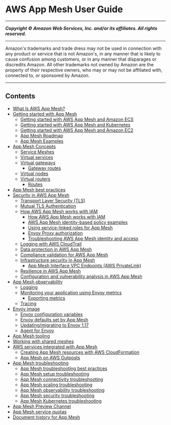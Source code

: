 # AWS App Mesh User Guide

-----
*****Copyright &copy; Amazon Web Services, Inc. and/or its affiliates. All rights reserved.*****

-----
Amazon's trademarks and trade dress may not be used in 
     connection with any product or service that is not Amazon's, 
     in any manner that is likely to cause confusion among customers, 
     or in any manner that disparages or discredits Amazon. All other 
     trademarks not owned by Amazon are the property of their respective
     owners, who may or may not be affiliated with, connected to, or 
     sponsored by Amazon.

-----
## Contents
+ [What Is AWS App Mesh?](what-is-app-mesh.md)
+ [Getting started with App Mesh](getting-started.md)
   + [Getting started with AWS App Mesh and Amazon ECS](getting-started-ecs.md)
   + [Getting started with AWS App Mesh and Kubernetes](getting-started-kubernetes.md)
   + [Getting started with AWS App Mesh and Amazon EC2](getting-started-ec2.md)
   + [App Mesh Roadmap](roadmap.md)
   + [App Mesh Examples](examples.md)
+ [App Mesh Concepts](concepts.md)
   + [Service Meshes](meshes.md)
   + [Virtual services](virtual_services.md)
   + [Virtual gateways](virtual_gateways.md)
      + [Gateway routes](gateway-routes.md)
   + [Virtual nodes](virtual_nodes.md)
   + [Virtual routers](virtual_routers.md)
      + [Routes](routes.md)
+ [App Mesh best practices](best-practices.md)
+ [Security in AWS App Mesh](security.md)
   + [Transport Layer Security (TLS)](tls.md)
   + [Mutual TLS Authentication](mutual-tls.md)
   + [How AWS App Mesh works with IAM](security-iam.md)
      + [How AWS App Mesh works with IAM](security_iam_service-with-iam.md)
      + [AWS App Mesh identity-based policy examples](security_iam_id-based-policy-examples.md)
      + [Using service-linked roles for App Mesh](using-service-linked-roles.md)
      + [Envoy Proxy authorization](proxy-authorization.md)
      + [Troubleshooting AWS App Mesh identity and access](security_iam_troubleshoot.md)
   + [Logging with AWS CloudTrail](logging-using-cloudtrail.md)
   + [Data protection in AWS App Mesh](data-protection.md)
   + [Compliance validation for AWS App Mesh](compliance.md)
   + [Infrastructure security in App Mesh](infrastructure-security.md)
      + [App Mesh Interface VPC Endpoints (AWS PrivateLink)](vpc-endpoints.md)
   + [Resilience in AWS App Mesh](disaster-recovery-resiliency.md)
   + [Configuration and vulnerability analysis in AWS App Mesh](configuration-vulnerability-analysis.md)
+ [App Mesh observability](observability.md)
   + [Logging](envoy-logs.md)
   + [Monitoring your application using Envoy metrics](envoy-metrics.md)
      + [Exporting metrics](metrics.md)
   + [Tracing](tracing.md)
+ [Envoy image](envoy.md)
   + [Envoy configuration variables](envoy-config.md)
   + [Envoy defaults set by App Mesh](envoy-defaults.md)
   + [Updating/migrating to Envoy 1.17](1.17-migration.md)
   + [Agent for Envoy](appnet-agent.md)
+ [App Mesh tooling](tooling.md)
+ [Working with shared meshes](sharing.md)
+ [AWS services integrated with App Mesh](appmesh-integrations.md)
   + [Creating App Mesh resources with AWS CloudFormation](creating-resources-with-cloudformation.md)
   + [App Mesh on AWS Outposts](app-mesh-on-outposts.md)
+ [App Mesh troubleshooting](troubleshooting.md)
   + [App Mesh troubleshooting best practices](troubleshooting-best-practices.md)
   + [App Mesh setup troubleshooting](troubleshooting-setup.md)
   + [App Mesh connectivity troubleshooting](troubleshooting-connectivity.md)
   + [App Mesh scaling troubleshooting](troubleshooting-scaling.md)
   + [App Mesh observability troubleshooting](troubleshooting-observability.md)
   + [App Mesh security troubleshooting](troubleshooting-security.md)
   + [App Mesh Kubernetes troubleshooting](troubleshooting-kubernetes.md)
+ [App Mesh Preview Channel](preview.md)
+ [App Mesh service quotas](service-quotas.md)
+ [Document history for App Mesh](doc-history.md)